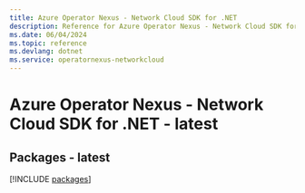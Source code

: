 ```yaml
---
title: Azure Operator Nexus - Network Cloud SDK for .NET
description: Reference for Azure Operator Nexus - Network Cloud SDK for .NET
ms.date: 06/04/2024
ms.topic: reference
ms.devlang: dotnet
ms.service: operatornexus-networkcloud
---
```

# Azure Operator Nexus - Network Cloud SDK for .NET - latest
## Packages - latest
[!INCLUDE [packages](operator-nexus---network-cloud-index.md)]